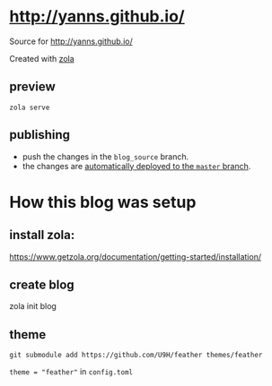 # http://yanns.github.io/

Source for http://yanns.github.io/

Created with [zola](https://www.getzola.org/)

## preview

```
zola serve
```

## publishing

- push the changes in the `blog_source` branch.
- the changes are [automatically deployed to the `master` branch](https://github.com/yanns/yanns.github.io/actions).

# How this blog was setup

## install zola:

https://www.getzola.org/documentation/getting-started/installation/

## create blog

zola init blog

## theme

```
git submodule add https://github.com/U9H/feather themes/feather
````

`theme = "feather"` in `config.toml`
